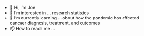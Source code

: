 - 👋 Hi, I’m Joe
- 👀 I’m interested in ... research statistics
- 🌱 I’m currently learning ... about how the pandemic has affected cancaer diagnosis, treatment, and outcomes
- 📫 How to reach me ... 

<!---
jfaski/jfaski is a ✨ special ✨ repository because its `README.md` (this file) appears on your GitHub profile.
You can click the Preview link to take a look at your changes.
--->
